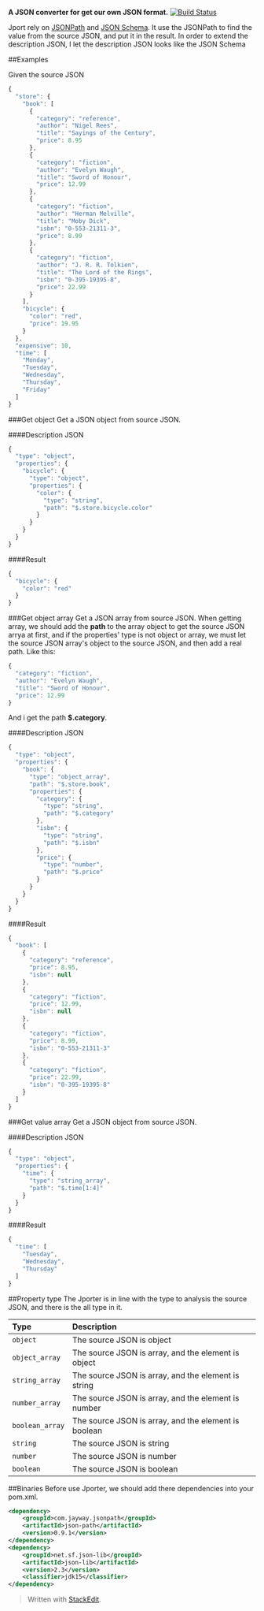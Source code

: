 **A JSON converter for get our own JSON format.**
[![Build Status](https://travis-ci.org/JeffyWang/Jporter.svg)](https://travis-ci.org/JeffyWang/Jporter)


  Jport rely on [JSONPath](https://github.com/jayway/JsonPath) and [JSON Schema](http://json-schema.org/). It use the JSONPath to find the value from the source JSON, and put it in the result. In order to extend the description JSON, I let the description JSON looks like the JSON Schema
  
##Examples

Given the source JSON

```javascript
{
  "store": {
    "book": [
      {
        "category": "reference",
        "author": "Nigel Rees",
        "title": "Sayings of the Century",
        "price": 8.95
      },
      {
        "category": "fiction",
        "author": "Evelyn Waugh",
        "title": "Sword of Honour",
        "price": 12.99
      },
      {
        "category": "fiction",
        "author": "Herman Melville",
        "title": "Moby Dick",
        "isbn": "0-553-21311-3",
        "price": 8.99
      },
      {
        "category": "fiction",
        "author": "J. R. R. Tolkien",
        "title": "The Lord of the Rings",
        "isbn": "0-395-19395-8",
        "price": 22.99
      }
    ],
    "bicycle": {
      "color": "red",
      "price": 19.95
    }
  },
  "expensive": 10,
  "time": [
    "Monday",
    "Tuesday",
    "Wednesday",
    "Thursday",
    "Friday"
  ]
}
```

###Get object
Get a JSON object from source JSON.

####Description JSON
```javascript
{
  "type": "object",
  "properties": {
    "bicycle": {
      "type": "object",
      "properties": {
        "color": {
          "type": "string",
          "path": "$.store.bicycle.color"
        }
      }
    }
  }
}
```
####Result
```javascript
{
  "bicycle": {
    "color": "red"
  }
}
```

###Get object array 
Get a JSON array from source JSON.
When getting array, we should add the **path** to the array object to get the source JSON arrya at first,  and if the properties' type is not object or array, we must let the source JSON array's object to the source JSON, and then add a real path.
Like this: 
```javascript
{
  "category": "fiction",
  "author": "Evelyn Waugh",
  "title": "Sword of Honour",
  "price": 12.99
}
```
And i get the path **$.category**.

####Description JSON
```javascript
{
  "type": "object",
  "properties": {
    "book": {
      "type": "object_array",
      "path": "$.store.book",
      "properties": {
        "category": {
          "type": "string",
          "path": "$.category"
        },
        "isbn": {
          "type": "string",
          "path": "$.isbn"
        },
        "price": {
          "type": "number",
          "path": "$.price"
        }
      }
    }
  }
}
```
####Result
```javascript
{
  "book": [
    {
      "category": "reference",
      "price": 8.95,
      "isbn": null
    },
    {
      "category": "fiction",
      "price": 12.99,
      "isbn": null
    },
    {
      "category": "fiction",
      "price": 8.99,
      "isbn": "0-553-21311-3"
    },
    {
      "category": "fiction",
      "price": 22.99,
      "isbn": "0-395-19395-8"
    }
  ]
}
```

###Get value array
Get a JSON object from source JSON.

####Description JSON
```javascript
{
  "type": "object",
  "properties": {
    "time": {
      "type": "string_array",
      "path": "$.time[1:4]"
    }
  }
}
```
####Result
```javascript
{
  "time": [
    "Tuesday",
    "Wednesday",
    "Thursday"
  ]
}
```

##Property type
The Jporter is in line with the type to analysis the source JSON, and there is the all type in it.

| Type                  | Description                                              |
| :---------------------| :--------------------------------------------------------|
| `object`              |   The source JSON is object                              |
| `object_array`        |   The source JSON is array, and the element is object    |
| `string_array`        |   The source JSON is array, and the element is string    |
| `number_array`        |   The source JSON is array, and the element is number    |
| `boolean_array`       |   The source JSON is array, and the element is boolean   |
| `string`              |   The source JSON is string                              |
| `number`              |   The source JSON is number                              |
| `boolean`             |   The source JSON is boolean                             |

##Binaries
Before use Jporter, we should add there dependencies into your pom.xml.
```xml
<dependency>
    <groupId>com.jayway.jsonpath</groupId>
    <artifactId>json-path</artifactId>
    <version>0.9.1</version>
</dependency>
<dependency>
    <groupId>net.sf.json-lib</groupId>
    <artifactId>json-lib</artifactId>
    <version>2.3</version>
    <classifier>jdk15</classifier>
</dependency>
```

> Written with [StackEdit](https://stackedit.io/).
